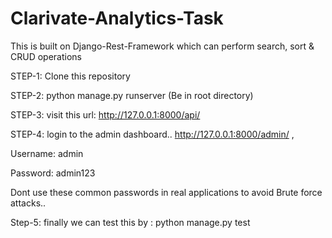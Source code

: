 # Clarivate-Analytics-Task
This is built on Django-Rest-Framework which can perform search, sort &amp; CRUD operations

STEP-1: Clone this repository

STEP-2: python manage.py runserver (Be in root directory)

STEP-3: visit this url: http://127.0.0.1:8000/api/

STEP-4: login to the admin dashboard.. http://127.0.0.1:8000/admin/    ,

  Username: admin
  
  Password: admin123
  
Dont use these common passwords in real applications to avoid Brute force attacks..

Step-5: finally we can test this by :   python manage.py test

